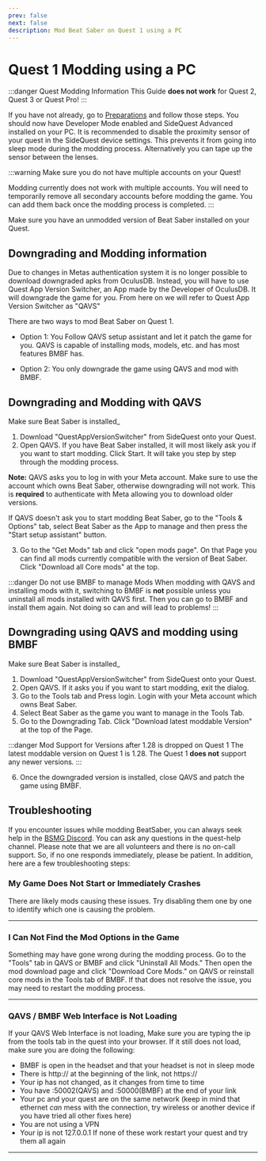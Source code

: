 ```yaml
---
prev: false
next: false
description: Mod Beat Saber on Quest 1 using a PC
---
```


# Quest 1 Modding using a PC

:::danger Quest Modding Information
This Guide **does not work** for Quest 2, Quest 3 or Quest Pro!
:::

If you have not already, go to [Preparations](./quest-modding-old#preparations) and follow those steps.
You should now have Developer Mode enabled and SideQuest Advanced installed on your PC.
It is recommended to disable the proximity sensor of your quest in the SideQuest device settings.
This prevents it from going into sleep mode during the modding process. Alternatively you can tape
up the sensor between the lenses.

:::warning
Make sure you do not have multiple accounts on your Quest!

Modding currently does not work with multiple accounts.
You will need to temporarily remove all secondary accounts before modding the game.
You can add them back once the modding process is completed.
:::

Make sure you have an unmodded version of Beat Saber installed on your Quest.

## Downgrading and Modding information

Due to changes in Metas authentication system it is no longer possible to download downgraded apks
from OculusDB. Instead, you will have to use Quest App Version Switcher, an App made by the Developer
of OculusDB. It will downgrade the game for you. From here on we will refer to Quest App Version Switcher
as "QAVS"

There are two ways to mod Beat Saber on Quest 1.

- Option 1: You Follow QAVS setup assistant and let it patch the game for you. QAVS is capable of installing
  mods, models, etc. and has most features BMBF has.

- Option 2: You only downgrade the game using QAVS and mod with BMBF.

## Downgrading and Modding with QAVS

Make sure Beat Saber is installed\_

1. Download "QuestAppVersionSwitcher" from SideQuest onto your Quest.
2. Open QAVS. If you have Beat Saber installed, it will most likely ask you if you want to start modding.
   Click Start. It will take you step by step through the modding process.

**Note:** QAVS asks you to log in with your Meta account. Make sure to use the account which owns Beat Saber,
otherwise downgrading will not work. This is **required** to authenticate with Meta allowing you to download
older versions.

If QAVS doesn't ask you to start modding Beat Saber, go to the "Tools & Options" tab, select Beat Saber as the
App to manage and then press the "Start setup assistant" button.

3. Go to the "Get Mods" tab and click "open mods page". On that Page you can find all mods currently compatible
   with the version of Beat Saber. Click "Download all Core mods" at the top.

:::danger Do not use BMBF to manage Mods
When modding with QAVS and installing mods with it, switching to BMBF is **not** possible unless you uninstall
all mods installed with QAVS first. Then you can go to BMBF and install them again. Not doing so can and will
lead to problems!
:::

## Downgrading using QAVS and modding using BMBF

Make sure Beat Saber is installed\_

1. Download "QuestAppVersionSwitcher" from SideQuest onto your Quest.
2. Open QAVS. If it asks you if you want to start modding, exit the dialog.
3. Go to the Tools tab and Press login. Login with your Meta account which owns Beat Saber.
4. Select Beat Saber as the game you want to manage in the Tools Tab.
5. Go to the Downgrading Tab. Click "Download latest moddable Version" at the top of the Page.

:::danger Mod Support for Versions after 1.28 is dropped on Quest 1
The latest moddable version on Quest 1 is 1.28. The Quest 1 **does not** support any newer versions.
:::

6. Once the downgraded version is installed, close QAVS and patch the game using BMBF.

## Troubleshooting

If you encounter issues while modding BeatSaber, you can always seek help in the [BSMG Discord](https://discord.gg/beatsabermods).
You can ask any questions in the quest-help channel. Please note that we are all volunteers and there is no on-call
support. So, if no one responds immediately, please be patient. In addition, here are a few troubleshooting steps:

### My Game Does Not Start or Immediately Crashes

There are likely mods causing these issues. Try disabling them one by one to identify which one is causing the problem.

---

### I Can Not Find the Mod Options in the Game

Something may have gone wrong during the modding process. Go to the "Tools" tab in QAVS or BMBF and click
"Uninstall All Mods."
Then open the mod download page and click "Download Core Mods." on QAVS or reinstall core mods in the Tools tab of BMBF.
If that does not resolve the issue, you may need to restart the modding process.

---

### QAVS / BMBF Web Interface is Not Loading

If your QAVS Web Interface is not loading, Make sure you are typing the ip from the tools tab in the quest into your browser.
If it still does not load, make sure you are doing the following:

- BMBF is open in the headset and that your headset is not in sleep mode
- There is http:// at the beginning of the link, not https://
- Your ip has not changed, as it changes from time to time
- You have :50002(QAVS) and :50000(BMBF) at the end of your link
- Your pc and your quest are on the same network (keep in mind that ethernet _can_ mess with the connection,
  try wireless or another device if you have tried all other fixes here)
- You are not using a VPN
- Your ip is not 127.0.0.1
  If none of these work restart your quest and try them all again

---
